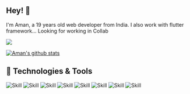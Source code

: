 ## Hey! 👋
I'm Aman, a 19 years old web developer from India. 
I also work with flutter framework...
Looking for working in Collab


![](https://komarev.com/ghpvc/?username=AshAman999&color=green)


[![Aman's github stats](https://github-readme-stats.vercel.app/api?username=AshAman999&show_icons=true&theme=radical)](Stats)

<!-- ## 📚 My Skills

[![Top Langs](https://github-readme-stats.vercel.app/api/top-langs/?username=AshAman999&layout=compact&show_icons=true&theme=dark)](https://github.com/AshAman99) -->

## 🔧 Technologies & Tools
![Skill](https://img.shields.io/badge/c++%20-%2300599C.svg?&style=for-the-badge&logo=c%2B%2B&ogoColor=white)
![Skill](https://img.shields.io/badge/HTML5-E34F26?style=for-the-badge&logo=html5&logoColor=white)
![Skill](https://img.shields.io/badge/CSS3-1572B6?style=for-the-badge&logo=css3&logoColor=white)
![Skill](https://img.shields.io/badge/JavaScript-323330?style=for-the-badge&logo=javascript&logoColor=F7DF1E)
![Skill](https://img.shields.io/badge/Sass-CC6699?style=for-the-badge&logo=sass&logoColor=white)
![Skill](https://img.shields.io/badge/Visual_Studio_Code-0078D4?style=for-the-badge&logo=visual%20studio%20code&logoColor=white)
![Skill](https://img.shields.io/badge/git%20-%23F05033.svg?&style=for-the-badge&logo=git&logoColor=white)
![Skill](https://img.shields.io/badge/github%20-%23121011.svg?&style=for-the-badge&logo=github&logoColor=white)
